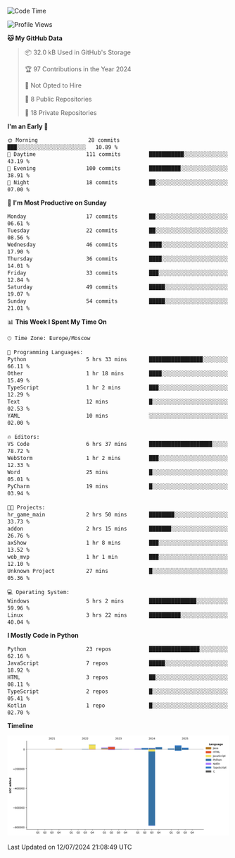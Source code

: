 <!--START_SECTION:waka-->
![Code Time](http://img.shields.io/badge/Code%20Time-397%20hrs%2052%20mins-blue)

![Profile Views](http://img.shields.io/badge/Profile%20Views-0-blue)

**🐱 My GitHub Data** 

> 📦 32.0 kB Used in GitHub's Storage 
 > 
> 🏆 97 Contributions in the Year 2024
 > 
> 🚫 Not Opted to Hire
 > 
> 📜 8 Public Repositories 
 > 
> 🔑 18 Private Repositories 
 > 
**I'm an Early 🐤** 

```text
🌞 Morning                28 commits          ███░░░░░░░░░░░░░░░░░░░░░░   10.89 % 
🌆 Daytime                111 commits         ███████████░░░░░░░░░░░░░░   43.19 % 
🌃 Evening                100 commits         ██████████░░░░░░░░░░░░░░░   38.91 % 
🌙 Night                  18 commits          ██░░░░░░░░░░░░░░░░░░░░░░░   07.00 % 
```
📅 **I'm Most Productive on Sunday** 

```text
Monday                   17 commits          ██░░░░░░░░░░░░░░░░░░░░░░░   06.61 % 
Tuesday                  22 commits          ██░░░░░░░░░░░░░░░░░░░░░░░   08.56 % 
Wednesday                46 commits          ████░░░░░░░░░░░░░░░░░░░░░   17.90 % 
Thursday                 36 commits          ████░░░░░░░░░░░░░░░░░░░░░   14.01 % 
Friday                   33 commits          ███░░░░░░░░░░░░░░░░░░░░░░   12.84 % 
Saturday                 49 commits          █████░░░░░░░░░░░░░░░░░░░░   19.07 % 
Sunday                   54 commits          █████░░░░░░░░░░░░░░░░░░░░   21.01 % 
```


📊 **This Week I Spent My Time On** 

```text
🕑︎ Time Zone: Europe/Moscow

💬 Programming Languages: 
Python                   5 hrs 33 mins       █████████████████░░░░░░░░   66.11 % 
Other                    1 hr 18 mins        ████░░░░░░░░░░░░░░░░░░░░░   15.49 % 
TypeScript               1 hr 2 mins         ███░░░░░░░░░░░░░░░░░░░░░░   12.29 % 
Text                     12 mins             █░░░░░░░░░░░░░░░░░░░░░░░░   02.53 % 
YAML                     10 mins             ░░░░░░░░░░░░░░░░░░░░░░░░░   02.00 % 

🔥 Editors: 
VS Code                  6 hrs 37 mins       ████████████████████░░░░░   78.72 % 
WebStorm                 1 hr 2 mins         ███░░░░░░░░░░░░░░░░░░░░░░   12.33 % 
Word                     25 mins             █░░░░░░░░░░░░░░░░░░░░░░░░   05.01 % 
PyCharm                  19 mins             █░░░░░░░░░░░░░░░░░░░░░░░░   03.94 % 

🐱‍💻 Projects: 
hr_game_main             2 hrs 50 mins       ████████░░░░░░░░░░░░░░░░░   33.73 % 
addon                    2 hrs 15 mins       ███████░░░░░░░░░░░░░░░░░░   26.76 % 
axShow                   1 hr 8 mins         ███░░░░░░░░░░░░░░░░░░░░░░   13.52 % 
web_mvp                  1 hr 1 min          ███░░░░░░░░░░░░░░░░░░░░░░   12.10 % 
Unknown Project          27 mins             █░░░░░░░░░░░░░░░░░░░░░░░░   05.36 % 

💻 Operating System: 
Windows                  5 hrs 2 mins        ███████████████░░░░░░░░░░   59.96 % 
Linux                    3 hrs 22 mins       ██████████░░░░░░░░░░░░░░░   40.04 % 
```

**I Mostly Code in Python** 

```text
Python                   23 repos            ████████████████░░░░░░░░░   62.16 % 
JavaScript               7 repos             █████░░░░░░░░░░░░░░░░░░░░   18.92 % 
HTML                     3 repos             ██░░░░░░░░░░░░░░░░░░░░░░░   08.11 % 
TypeScript               2 repos             █░░░░░░░░░░░░░░░░░░░░░░░░   05.41 % 
Kotlin                   1 repo              █░░░░░░░░░░░░░░░░░░░░░░░░   02.70 % 
```



**Timeline**

![Lines of Code chart](https://raw.githubusercontent.com/adlemx/adlemx/main/assets/bar_graph.png)


 Last Updated on 12/07/2024 21:08:49 UTC
<!--END_SECTION:waka-->
